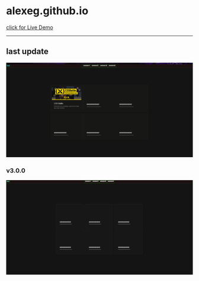 # alexeg.github.io

[click for Live Demo](https://alexeg.github.io/)
<hr>

## last update 
![v3.1.1](ScreenShot/v3.1.1.gif)


### v3.0.0
![v3.0.0](ScreenShot/v3.0.0.gif)